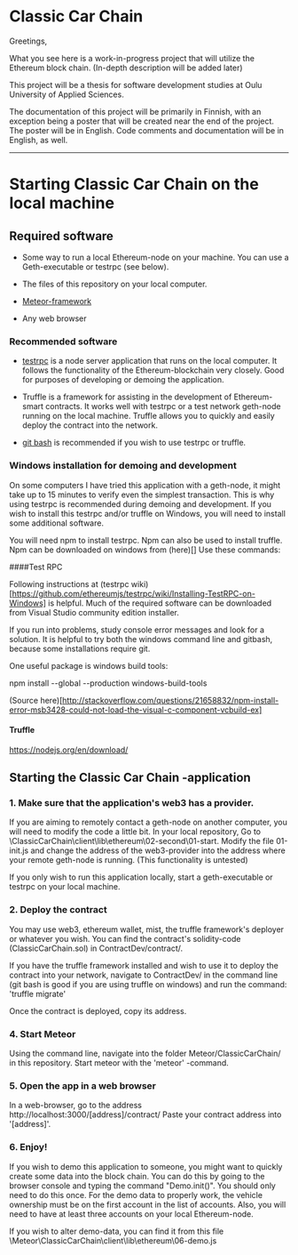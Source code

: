 # Classic Car Chain

Greetings,

What you see here is a work-in-progress project that will utilize the Ethereum block chain. (In-depth description will be added later)

This project will be a thesis for software development studies at Oulu University of Applied Sciences.

The documentation of this project will be primarily in Finnish, with an exception being a poster that will be created near the end of the project. The poster will be in English. Code comments and documentation will be in English, as well.

---

# Starting Classic Car Chain on the local machine

## Required software

- Some way to run a local Ethereum-node on your machine. You can use a Geth-executable or testrpc (see below).

- The files of this repository on your local computer.

- [Meteor-framework](https://www.meteor.com/)

- Any web browser

### Recommended software

- [testrpc](https://github.com/ethereumjs/testrpc) is a node server application that runs on the local computer. It follows the functionality of the Ethereum-blockchain very closely. Good for purposes of developing or demoing the application.

- Truffle is a framework for assisting in the development of Ethereum-smart contracts. It works well with testrpc or a test network geth-node running on the local machine. Truffle allows you to quickly and easily deploy the contract into the network.

- [git bash](https://git-scm.com/downloads) is recommended if you wish to use testrpc or truffle.

### Windows installation for demoing and development

On some computers I have tried this application with a geth-node, it might take up to 15 minutes to verify even the simplest transaction. This is why using testrpc is recommended during demoing and development. If you wish to install this testrpc and/or truffle on Windows, you will need to install some additional software.

You will need npm to install testrpc. Npm can also be used to install truffle. Npm can be downloaded on windows from (here)[] Use these commands:

####Test RPC

Following instructions at (testrpc wiki)[https://github.com/ethereumjs/testrpc/wiki/Installing-TestRPC-on-Windows] is helpful. Much of the required software can be downloaded from Visual Studio community edition installer.

If you run into problems, study console error messages and look for a solution. It is helpful to try both the windows command line and gitbash, because some installations require git.

One useful package is windows build tools:

npm install --global --production windows-build-tools

(Source here)[http://stackoverflow.com/questions/21658832/npm-install-error-msb3428-could-not-load-the-visual-c-component-vcbuild-ex]

#### Truffle

https://nodejs.org/en/download/

## Starting the Classic Car Chain -application

### 1. Make sure that the application's web3 has a provider.

If you are aiming to remotely contact a geth-node on another computer, you will need to modify the code a little bit. In your local repository, Go to \ClassicCarChain\client\lib\ethereum\02-second\01-start. Modify the file 01-init.js and change the address of the web3-provider into the address where your remote geth-node is running. (This functionality is untested)

If you only wish to run this application locally, start a geth-executable or testrpc on your local machine.

### 2. Deploy the contract

You may use web3, ethereum wallet, mist, the truffle framework's deployer or whatever you wish. You can find the contract's solidity-code (ClassicCarChain.sol) in ContractDev/contract/.

If you have the truffle framework installed and wish to use it to deploy the contract into your network, navigate to ContractDev/ in the command line (git bash is good if you are using truffle on windows) and run the command: 'truffle migrate'

Once the contract is deployed, copy its address.

### 4. Start Meteor

Using the command line, navigate into the folder Meteor/ClassicCarChain/ in this repository. Start meteor with the 'meteor' -command.

### 5. Open the app in a web browser

In a web-browser, go to the address http://localhost:3000/[address]/contract/ Paste your contract address into '[address]'.

### 6. Enjoy!

If you wish to demo this application to someone, you might want to quickly create some data into the block chain. You can do this by going to the browser console and typing the command "Demo.init()". You should only need to do this once. For the demo data to properly work, the vehicle ownership must be on the first account in the list of accounts. Also, you will need to have at least three accounts on your local Ethereum-node.

If you wish to alter demo-data, you can find it from this file \Meteor\ClassicCarChain\client\lib\ethereum\06-demo.js